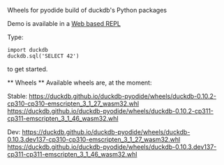 Wheels for pyodide build of duckdb's Python packages


Demo is available in a [Web based REPL](https://duckdb.github.io/duckdb-pyodide/console)

Type:
```
import duckdb
duckdb.sql('SELECT 42')
```
to get started.


** Wheels **
Available wheels are, at the moment:

Stable:
https://duckdb.github.io/duckdb-pyodide/wheels/duckdb-0.10.2-cp310-cp310-emscripten_3_1_27_wasm32.whl
https://duckdb.github.io/duckdb-pyodide/wheels/duckdb-0.10.2-cp311-cp311-emscripten_3_1_46_wasm32.whl

Dev:
https://duckdb.github.io/duckdb-pyodide/wheels/duckdb-0.10.3.dev137-cp310-cp310-emscripten_3_1_27_wasm32.whl
https://duckdb.github.io/duckdb-pyodide/wheels/duckdb-0.10.3.dev137-cp311-cp311-emscripten_3_1_46_wasm32.whl
